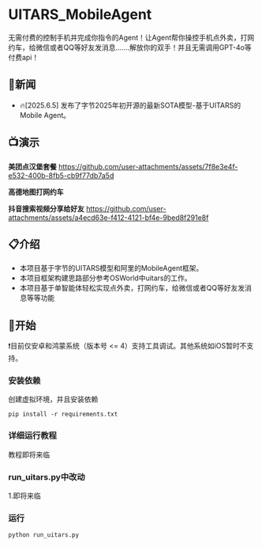 # UITARS_MobileAgent
无需付费的控制手机并完成你指令的Agent！让Agent帮你操控手机点外卖，打网约车，给微信或者QQ等好友发消息.......解放你的双手！并且无需调用GPT-4o等付费api！

## 📢新闻
* 🔥[2025.6.5] 发布了字节2025年初开源的最新SOTA模型-基于UITARS的Mobile Agent。

## 📺演示
**美团点汉堡套餐**
https://github.com/user-attachments/assets/7f8e3e4f-e532-400b-8fb5-cb9f77db7a5d

**高德地图打网约车**


**抖音搜索视频分享给好友**
https://github.com/user-attachments/assets/a4ecd63e-f412-4121-bf4e-9bed8f291e8f

## 📋介绍

* 本项目基于字节的UITARS模型和阿里的MobileAgent框架。
* 本项目框架构建思路部分参考OSWorld中uitars的工作。
* 本项目基于单智能体轻松实现点外卖，打网约车，给微信或者QQ等好友发消息等等功能

## 🔧开始

❗目前仅安卓和鸿蒙系统（版本号 <= 4）支持工具调试。其他系统如iOS暂时不支持。

### 安装依赖
创建虚拟环境，并且安装依赖
```
pip install -r requirements.txt
```

### 详细运行教程

教程即将来临

### run_uitars.py中改动

1.即将来临

### 运行
```
python run_uitars.py
```
